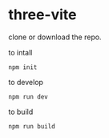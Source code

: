 # three-vite

clone or download the repo.


to intall

    npm init

to develop

    npm run dev

to build

    npm run build

